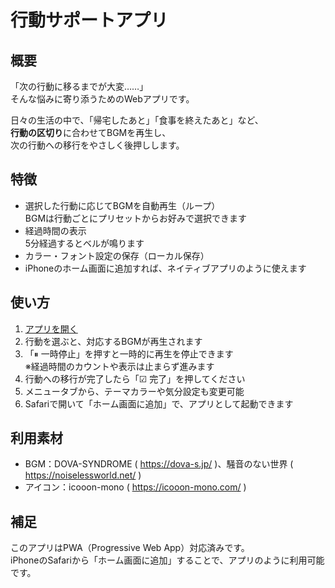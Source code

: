 # 行動サポートアプリ

## 概要

「次の行動に移るまでが大変……」  
そんな悩みに寄り添うためのWebアプリです。

日々の生活の中で、「帰宅したあと」「食事を終えたあと」など、  
**行動の区切り**に合わせてBGMを再生し、  
次の行動への移行をやさしく後押しします。

## 特徴

- 選択した行動に応じてBGMを自動再生（ループ）  
  BGMは行動ごとにプリセットからお好みで選択できます
- 経過時間の表示  
  5分経過するとベルが鳴ります
- カラー・フォント設定の保存（ローカル保存）
- iPhoneのホーム画面に追加すれば、ネイティブアプリのように使えます

## 使い方

1. [アプリを開く](https://rainbowstar2400.github.io/action_suport_app/)
2. 行動を選ぶと、対応するBGMが再生されます
3. 「⏸ 一時停止」を押すと一時的に再生を停止できます  
   ※経過時間のカウントや表示は止まらず進みます
5. 行動への移行が完了したら「☑ 完了」を押してください
6. メニュータブから、テーマカラーや気分設定も変更可能
7. Safariで開いて「ホーム画面に追加」で、アプリとして起動できます

## 利用素材

- BGM：DOVA-SYNDROME ( https://dova-s.jp/ )、騒音のない世界 ( https://noiselessworld.net/ )
- アイコン：icooon-mono ( https://icooon-mono.com/ )

## 補足

このアプリはPWA（Progressive Web App）対応済みです。  
iPhoneのSafariから「ホーム画面に追加」することで、アプリのように利用可能です。
